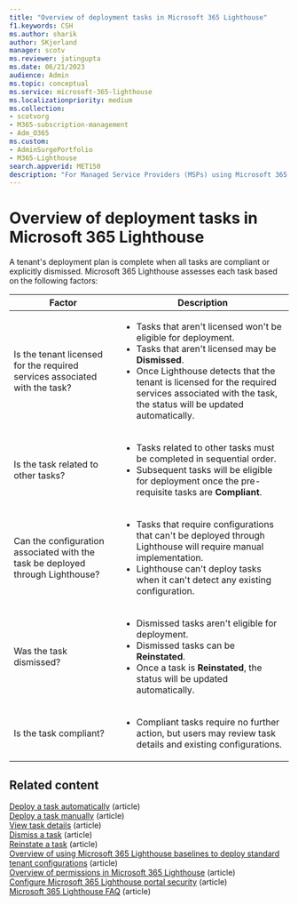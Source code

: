 ```yaml
---
title: "Overview of deployment tasks in Microsoft 365 Lighthouse"
f1.keywords: CSH
ms.author: sharik
author: SKjerland
manager: scotv
ms.reviewer: jatingupta
ms.date: 06/21/2023
audience: Admin
ms.topic: conceptual
ms.service: microsoft-365-lighthouse
ms.localizationpriority: medium
ms.collection:
- scotvorg
- M365-subscription-management
- Adm_O365
ms.custom:
- AdminSurgePortfolio
- M365-Lighthouse                         
search.appverid: MET150
description: "For Managed Service Providers (MSPs) using Microsoft 365 Lighthouse, learn about more about deployment tasks."
---
```


# Overview of deployment tasks in Microsoft 365 Lighthouse

A tenant's deployment plan is complete when all tasks are compliant or explicitly dismissed. Microsoft 365 Lighthouse assesses each task based on the following factors:

|Factor|Description|
|---|---|
|Is the tenant licensed for the required services associated with the task?|<ul><li>Tasks that aren't licensed won't be eligible for deployment.</li><li>Tasks that aren't licensed may be **Dismissed**.</li><li>Once Lighthouse detects that the tenant is licensed for the required services associated with the task, the status will be updated automatically.</li></ul>|
|Is the task related to other tasks?|<ul><li>Tasks related to other tasks must be completed in sequential order.</li><li>Subsequent tasks will be eligible for deployment once the pre-requisite tasks are **Compliant**.</li></ul>|
|Can the configuration associated with the task be deployed through Lighthouse?|<ul><li>Tasks that require configurations that can't be deployed through Lighthouse will require manual implementation.</li><li>Lighthouse can't deploy tasks when it can't detect any existing configuration.</li></ul>|
|Was the task dismissed?|<ul><li>Dismissed tasks aren't eligible for deployment.</li><li>Dismissed tasks can be **Reinstated**.</li><li>Once a task is **Reinstated**, the status will be updated automatically.</li></ul>|
|Is the task compliant?|<ul><li>Compliant tasks require no further action, but users may review task details and existing configurations.</li></ul>|

## Related content

[Deploy a task automatically](m365-lighthouse-deploy-task-automatically.md) (article)\
[Deploy a task manually](m365-lighthouse-deploy-task-manually.md) (article)\
[View task details](m365-lighthouse-view-task-details.md) (article)\
[Dismiss a task](m365-lighthouse-dismiss-task.md) (article)\
[Reinstate a task](m365-lighthouse-reinstate-task.md) (article)\
[Overview of using Microsoft 365 Lighthouse baselines to deploy standard tenant configurations](m365-lighthouse-deploy-standard-tenant-configurations-overview.md) (article)\
[Overview of permissions in Microsoft 365 Lighthouse](m365-lighthouse-overview-of-permissions.md) (article)\
[Configure Microsoft 365 Lighthouse portal security](m365-lighthouse-configure-portal-security.md) (article)\
[Microsoft 365 Lighthouse FAQ](m365-lighthouse-faq.yml) (article)
